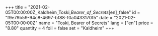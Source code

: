 +++
title = "2021-02-05T00:00:00Z_Kaldheim_Toski,_Bearer_of_Secrets_[en]_false"
id = "f9e79b59-94c8-4697-bf88-f0a0433170f5"
date = "2021-02-05T00:00:00Z"
name = "Toski, Bearer of Secrets"
lang = ["en"]
price = "8.80"
quantity = 4
foil = false
set = "Kaldheim"
+++
